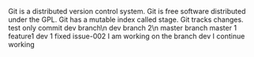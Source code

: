 Git is a distributed version control system.
Git is free software distributed under the GPL.
Git has a mutable index called stage.
Git tracks changes.
test only commit
dev branch\n
dev branch 2\n
master branch 
master 1 feature1
dev 1
fixed issue-002 
I am working on the branch dev
I continue working 
